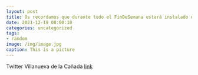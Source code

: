 ```yaml
---
layout: post
title: Os recordamos que durante todo el FinDeSemana estará instalado en la plaza de España el Mercadillo Navideño.✨ Sábado 18 de dic...
date: 2021-12-19 08:00:18
categories: uncategorized
tags:
- random
image: /img/image.jpg
caption: This is a picture
---
```

Twitter Villanueva de la Cañada [link](https://twitter.com/AytoVDLCanada/status/1472129577187221508)
